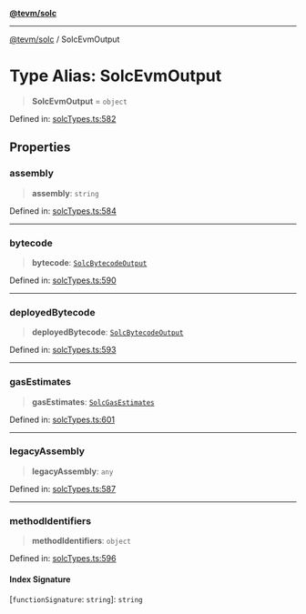 [**@tevm/solc**](../README.md)

***

[@tevm/solc](../globals.md) / SolcEvmOutput

# Type Alias: SolcEvmOutput

> **SolcEvmOutput** = `object`

Defined in: [solcTypes.ts:582](https://github.com/evmts/compiler/blob/main/packages/solc/src/solcTypes.ts#L582)

## Properties

### assembly

> **assembly**: `string`

Defined in: [solcTypes.ts:584](https://github.com/evmts/compiler/blob/main/packages/solc/src/solcTypes.ts#L584)

***

### bytecode

> **bytecode**: [`SolcBytecodeOutput`](SolcBytecodeOutput.md)

Defined in: [solcTypes.ts:590](https://github.com/evmts/compiler/blob/main/packages/solc/src/solcTypes.ts#L590)

***

### deployedBytecode

> **deployedBytecode**: [`SolcBytecodeOutput`](SolcBytecodeOutput.md)

Defined in: [solcTypes.ts:593](https://github.com/evmts/compiler/blob/main/packages/solc/src/solcTypes.ts#L593)

***

### gasEstimates

> **gasEstimates**: [`SolcGasEstimates`](SolcGasEstimates.md)

Defined in: [solcTypes.ts:601](https://github.com/evmts/compiler/blob/main/packages/solc/src/solcTypes.ts#L601)

***

### legacyAssembly

> **legacyAssembly**: `any`

Defined in: [solcTypes.ts:587](https://github.com/evmts/compiler/blob/main/packages/solc/src/solcTypes.ts#L587)

***

### methodIdentifiers

> **methodIdentifiers**: `object`

Defined in: [solcTypes.ts:596](https://github.com/evmts/compiler/blob/main/packages/solc/src/solcTypes.ts#L596)

#### Index Signature

\[`functionSignature`: `string`\]: `string`
